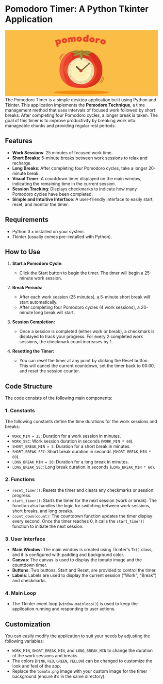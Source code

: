 # Pomodoro Timer: A Python Tkinter Application
![Pomodoro Timer](https://github.com/MogharedWahid/PythonPlayground/blob/main/Intermediate/pomodoro/pomodoro.png)
The Pomodoro Timer is a simple desktop application built using Python and Tkinter. This application implements the **Pomodoro Technique**, a time management method that uses intervals of focused work followed by short breaks. After completing four Pomodoro cycles, a longer break is taken. The goal of this timer is to improve productivity by breaking work into manageable chunks and providing regular rest periods.

## Features

- **Work Sessions**: 25 minutes of focused work time.
- **Short Breaks**: 5-minute breaks between work sessions to relax and recharge.
- **Long Breaks**: After completing four Pomodoro cycles, take a longer 20-minute break.
- **Visual Timer**: A countdown timer displayed on the main window, indicating the remaining time in the current session.
- **Session Tracking**: Displays checkmarks to indicate how many Pomodoro cycles have been completed.
- **Simple and Intuitive Interface**: A user-friendly interface to easily start, reset, and monitor the timer.

## Requirements

- Python 3.x installed on your system.
- Tkinter (usually comes pre-installed with Python).

## How to Use

1. **Start a Pomodoro Cycle:**
    * Click the Start button to begin the timer. The timer will begin a 25-minute work session.

2. **Break Periods:**
    * After each work session (25 minutes), a 5-minute short break will start automatically.
    * After completing four Pomodoro cycles (4 work sessions), a 20-minute long break will start.

3. **Session Completion:**
    * Once a session is completed (either work or break), a checkmark is displayed to track your progress. For every 2 completed work sessions, the checkmark count increases by 1.

4. **Resetting the Timer:**
    * You can reset the timer at any point by clicking the Reset button. This will cancel the current countdown, set the timer back to 00:00, and reset the session counter.

## Code Structure
The code consists of the following main components:

### 1. Constants
The following constants define the time durations for the work sessions and breaks:
  * `WORK_MIN = 25`: Duration for a work session in minutes.
  * `WORK_SEC`: Work session duration in seconds (`WORK_MIN * 60`).
  * `SHORT_BREAK_MIN = 5`: Duration for a short break in minutes.
  * `SHORT_BREAK_SEC`: Short break duration in seconds (`SHORT_BREAK_MIN * 60`).
  * `LONG_BREAK_MIN = 20`: Duration for a long break in minutes.
  * `LONG_BREAK_SEC`: Long break duration in seconds (`LONG_BREAK_MIN * 60`).

### 2. Functions
  * `reset_timer()`: Resets the timer and clears any checkmarks or session progress.
  * `start_timer()`: Starts the timer for the next session (work or break). The function also handles the logic for switching between work sessions, short breaks, and long breaks.
  * `count_down(count)`: The countdown function updates the timer display every second. Once the timer reaches 0, it calls the `start_timer()` function to initiate the next session.

### 3. User Interface
  * **Main Window**: The main window is created using Tkinter's `Tk()` class, and it is configured with padding and background color.
  * **Canvas**: The canvas is used to display the tomato image and the countdown timer.
  * **Buttons**: Two buttons, Start and Reset, are provided to control the timer.
  * **Labels**: Labels are used to display the current session ("Work", "Break") and checkmarks.
### 4. Main Loop
  * The Tkinter event loop (`window.mainloop()`) is used to keep the application running and responding to user actions.

## Customization
You can easily modify the application to suit your needs by adjusting the following variables:
  * `WORK_MIN`, `SHORT_BREAK_MIN`, and `LONG_BREAK_MIN` to change the duration of the work sessions and breaks.
  * The colors (`PINK`, `RED`, `GREEN`, `YELLOW`) can be changed to customize the look and feel of the app.
  * Replace the `tomato.png` image with your custom image for the timer background (ensure it’s in the same directory).
